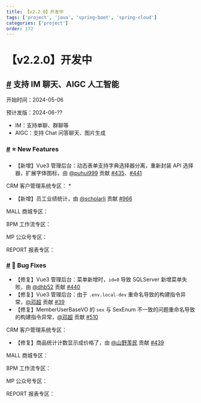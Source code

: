 ```yaml
---
title: 【v2.2.0】开发中
tags: ['project', 'java', 'spring-boot', 'spring-cloud']
categories: ['project']
order: 172
---
```

# 【v2.2.0】开发中

## [#](#支持-im-聊天、aigc-人工智能) 支持 IM 聊天、AIGC 人工智能

 开始时间：2024-05-06

 预计发版：2024-06-??

 * IM：支持单聊、群聊等
* AIGC：支持 Chat 问答聊天、图片生成

 ### [#](#⭐-new-features) ⭐ New Features

 * 【新增】Vue3 管理后台：动态表单支持字典选择器分离，重新封装 API 选择器，扩展字体图标，由 [@puhui999](https://gitee.com/puhui999) 贡献 [#435](https://gitee.com/yudaocode/yudao-ui-admin-vue3/pulls/435/)、[#441](https://gitee.com/yudaocode/yudao-ui-admin-vue3/pulls/441)

 CRM 客户管理系统专区：
\*

 * 【新增】员工业绩统计，由 [@scholarli](https://gitee.com/scholarli) 贡献 [#966](https://gitee.com/zhijiantianya/ruoyi-vue-pro/pulls/966)

 MALL 商城专区：

 BPM 工作流专区：

 MP 公众号专区：

 REPORT 报表专区：

 ### [#](#🐞-bug-fixes) 🐞 Bug Fixes

 * 【修复】Vue3 管理后台：菜单新增时，`id=0` 导致 SQLServer 新增菜单失败，由 [@dhb52](https://gitee.com/dhb52) 贡献 [#440](https://gitee.com/yudaocode/yudao-ui-admin-vue3/pulls/440/)
* 【修复】Vue3 管理后台：由于 `.env.local-dev` 重命名导致的构建指令异常，[@邓超](https://github.com/DevDengChao) 贡献 [#39](https://github.com/yudaocode/yudao-ui-admin-vue3/pull/39)
* 【修复】MemberUserBaseVO 的 `sex` 与 SexEnum 不一致的问题重命名导致的构建指令异常，[@邓超](https://github.com/DevDengChao) 贡献 [#510](https://github.com/YunaiV/ruoyi-vue-pro/pull/510)

 CRM 客户管理系统专区：

 * 【修复】商品统计计数显示成价格了，由 [@山野羡民](https://gitee.com/li_yu_jiang) 贡献 [#439](https://gitee.com/yudaocode/yudao-ui-admin-vue3/pulls/439)

 MALL 商城专区：

 BPM 工作流专区：

 MP 公众号专区：

 REPORT 报表专区：
